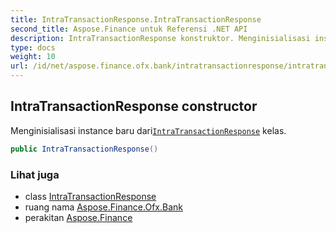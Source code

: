 ```yaml
---
title: IntraTransactionResponse.IntraTransactionResponse
second_title: Aspose.Finance untuk Referensi .NET API
description: IntraTransactionResponse konstruktor. Menginisialisasi instance baru dariIntraTransactionResponse kelas.
type: docs
weight: 10
url: /id/net/aspose.finance.ofx.bank/intratransactionresponse/intratransactionresponse/
---
```

## IntraTransactionResponse constructor

Menginisialisasi instance baru dari[`IntraTransactionResponse`](../) kelas.

```csharp
public IntraTransactionResponse()
```

### Lihat juga

* class [IntraTransactionResponse](../)
* ruang nama [Aspose.Finance.Ofx.Bank](../../intratransactionresponse/)
* perakitan [Aspose.Finance](../../../)


